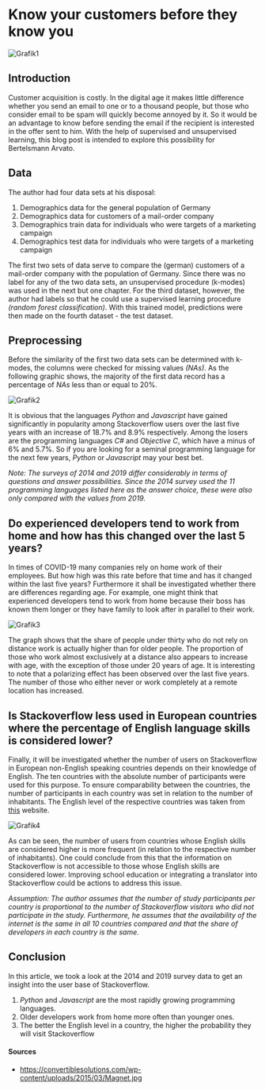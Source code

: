 # Know your customers before they know you
![Grafik1](https://i.imgur.com/cpbk9DL.png)

## Introduction
Customer acquisition is costly. In the digital age it makes little difference whether you send an email to one or to a thousand people, but those who consider email to be spam will quickly become annoyed by it. So it would be an advantage to know before sending the email if the recipient is interested in the offer sent to him. With the help of supervised and unsupervised learning, this blog post is intended to explore this possibility for Bertelsmann Arvato.

## Data
The author had four data sets at his disposal:
1. Demographics data for the general population of Germany
2. Demographics data for customers of a mail-order company
3. Demographics train data for individuals who were targets of a marketing campaign
4. Demographics test data for individuals who were targets of a marketing campaign

The first two sets of data serve to compare the (german) customers of a mail-order company with the population of Germany. Since there was no label for any of the two data sets, an unsupervised procedure (k-modes) was used in the next but one chapter. For the third dataset, however, the author had labels so that he could use a supervised learning procedure *(random forest classification)*. With this trained model, predictions were then made on the fourth dataset - the test dataset.

## Preprocessing
Before the similarity of the first two data sets can be determined with k-modes, the columns were checked for missing values *(NAs)*. As the following graphic shows, the majority of the first data record has a percentage of *NAs* less than or equal to 20%.

![Grafik2](https://i.imgur.com/Z2OQZBy.png)  

It is obvious that the languages *Python* and *Javascript* have gained significantly in popularity among Stackoverflow users over the last five years with an increase of 18.7% and 8.9% respectively. Among the losers are the programming languages *C#* and *Objective C*, which have a minus of 6% and 5.7%. So if you are looking for a seminal programming language for the next few years, *Python* or *Javascript* may your best bet.  

*Note: The surveys of 2014 and 2019 differ considerably in terms of questions and answer possibilities. Since the 2014 survey used the 11 programming languages listed here as the answer choice, these were also only compared with the values from 2019.*

## Do experienced developers tend to work from home and how has this changed over the last 5 years?
In times of COVID-19 many companies rely on home work of their employees. But how high was this rate before that time and has it changed within the last five years? Furthermore it shall be investigated whether there are differences regarding age. For example, one might think that experienced developers tend to work from home because their boss has known them longer or they have family to look after in parallel to their work. 

![Grafik3](https://i.imgur.com/NXf3m87.png)  

The graph shows that the share of people under thirty who do not rely on distance work is actually higher than for older people. The proportion of those who work almost exclusively at a distance also appears to increase with age, with the exception of those under 20 years of age. It is interesting to note that a polarizing effect has been observed over the last five years. The number of those who either never or work completely at a remote location has increased.   

## Is Stackoverflow less used in European countries where the percentage of English language skills is considered lower?
Finally, it will be investigated whether the number of users on Stackoverflow in European non-English speaking countries depends on their knowledge of English. The ten countries with the absolute number of participants were used for this purpose. To ensure comparability between the countries, the number of participants in each country was set in relation to the number of inhabitants. The English level of the respective countries was taken from [this](https://www.ef.com/wwen/epi/) website.  

![Grafik4](https://i.imgur.com/8aQ70EM.png)  

As can be seen, the number of users from countries whose English skills are considered higher is more frequent (in relation to the respective number of inhabitants). One could conclude from this that the information on Stackoverflow is not accessible to those whose English skills are considered lower. Improving school education or integrating a translator into Stackoverflow could be actions to address this issue.   

*Assumption: The author assumes that the number of study participants per country is proportional to the number of Stackoverflow visitors who did not participate in the study. Furthermore, he assumes that the availability of the internet is the same in all 10 countries compared and that the share of developers in each country is the same.*


## Conclusion
In this article, we took a look at the 2014 and 2019 survey data to get an insight into the user base of Stackoverflow. 

1. *Python* and *Javascript* are the most rapidly growing programming languages.
2. Older developers work from home more often than younger ones.
3. The better the English level in a country, the higher the probability they will visit Stackoverflow


#### Sources
- https://convertiblesolutions.com/wp-content/uploads/2015/03/Magnet.jpg
